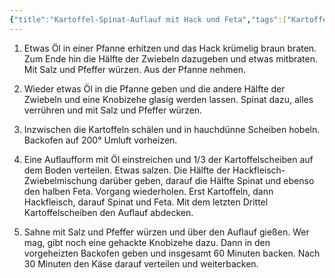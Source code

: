 ```yaml
---
{"title":"Kartoffel-Spinat-Auflauf mit Hack und Feta","tags":["Kartoffeln","Fleisch"],"ingredientList":[{"title":"Zutaten für 4 Personen","ingredients":["400g Rinderhack","650 g Blattspinat TK, aufgetaut und ausgedrückt","1 -2 Zwiebel, gewürfelt","1 - 2 Konblauchzehen, fein geschnitten","Salz, Pfeffer, Öl","ca. 150 g Feta, gewürfelt","250 ml Sahne, 7 oder 15 %","geriebener Käse","800 g mehlig kochende Kartoffeln"]}]}
---
```

1. Etwas Öl in einer Pfanne erhitzen und das Hack krümelig braun braten. Zum Ende hin die Hälfte der Zwiebeln dazugeben und etwas mitbraten. Mit Salz und Pfeffer würzen. Aus der Pfanne nehmen.

2. Wieder etwas Öl in die Pfanne geben und die andere Hälfte der Zwiebeln und eine Knobizehe glasig werden lassen. Spinat dazu, alles verrühren und mit Salz und Pfeffer würzen.

3. Inzwischen die Kartoffeln schälen und in hauchdünne Scheiben hobeln. Backofen auf 200° Umluft vorheizen.

4. Eine Auflaufform mit Öl einstreichen und 1/3 der Kartoffelscheiben auf dem Boden verteilen. Etwas salzen. Die Hälfte der Hackfleisch-Zwiebelmischung darüber geben, darauf die Hälfte Spinat und ebenso den halben Feta. Vorgang wiederholen. Erst Kartoffeln, dann Hackfleisch, darauf Spinat und Feta. Mit dem letzten Drittel Kartoffelscheiben den Auflauf abdecken.

5. Sahne mit Salz und Pfeffer würzen und über den Auflauf gießen. Wer mag, gibt noch eine gehackte Knobizehe dazu. Dann in den vorgeheizten Backofen geben und insgesamt 60 Minuten backen. Nach 30 Minuten den Käse darauf verteilen und weiterbacken.